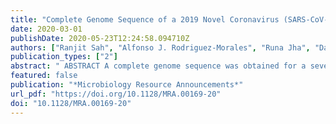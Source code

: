 ```yaml
---
title: "Complete Genome Sequence of a 2019 Novel Coronavirus (SARS-CoV-2) Strain Isolated in Nepal"
date: 2020-03-01
publishDate: 2020-05-23T12:24:58.094710Z
authors: ["Ranjit Sah", "Alfonso J. Rodriguez-Morales", "Runa Jha", "Daniel K. W. Chu", "Haogao Gu", "Malik Peiris", "Anup Bastola", "Bibek Kumar Lal", "Hemant Chanda Ojha", "Ali A. Rabaan", "Lysien I. Zambrano", "Anthony Costello", "Kouichi Morita", "Basu Dev Pandey", "Leo L. M. Poon"]
publication_types: ["2"]
abstract: " ABSTRACT A complete genome sequence was obtained for a severe acute respiratory syndrome coronavirus 2 (SARS-CoV-2) strain isolated from an oropharyngeal swab specimen of a Nepalese patient with coronavirus disease 2019 (COVID-19), who had returned to Nepal after traveling to Wuhan, China. "
featured: false
publication: "*Microbiology Resource Announcements*"
url_pdf: "https://doi.org/10.1128/MRA.00169-20"
doi: "10.1128/MRA.00169-20"
---
```


